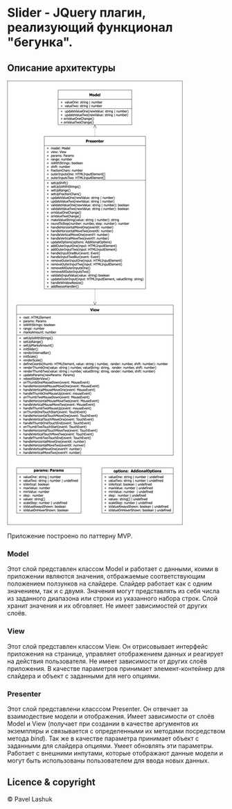 # Slider - JQuery плагин, реализующий функционал "бегунка".

## Описание архитектуры
![](images/diagram.png)

Приложение построено по паттерну MVP.
###  Model
Этот слой представлен классом Model и работает с данными, коими в приложении являются значения, отбражаемые соответствующим положением ползунков на слайдере. Слайдер работает как с одним значением, так и с двумя. Значения могут представлять из себя числа из заданного диапазона или строки из указанного набора строк. Слой хранит значения и их обговляет. Не имеет зависимостей от других слоёв.

### View
Этот слой представлен классом View. Он отрисовывает интерфейс приложения на странице, управляет отображением данных и реагирует на действия пользователя. Не имеет зависимости от других слоёв приложения. В качестве параметров принимает элемент-контейнер для слайдера и объект с заданными для него опциями.

### Presenter
Этот слой представлени класссом Presenter. Он отвечает за взаимодествие модели и отображения. Имеет зависимости от слоёв Model
и View (получает при создании в качестве аргументов их экземпляры и связывается с определенными их методами посредством метода *bind*). Так же в качестве параметра принимает объект с заданными для слайдера опциями. Умеет обновлять эти параметры. Работает с внешними инпутами, которые отображают данные модели и могут быть использованы пользователем для ввода новых данных.

## Licence & copyright

© Pavel Lashuk
